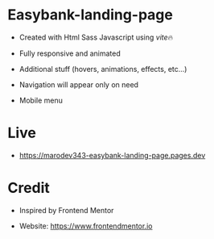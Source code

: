 # Easybank-landing-page

- Created with Html Sass Javascript using *vite*🔥

- Fully responsive and animated

- Additional stuff (hovers, animations, effects, etc...)

- Navigation will appear only on need

- Mobile menu

# Live

- https://marodev343-easybank-landing-page.pages.dev

# Credit

- Inspired by Frontend Mentor

- Website: https://www.frontendmentor.io
